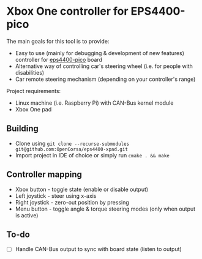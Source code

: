 # Xbox One controller for EPS4400-pico

The main goals for this tool is to provide:
* Easy to use (mainly for debugging & development of new features) controller for [eps4400-pico](https://github.com/OpenCorsa/eps4400-pico) board
* Alternative way of controlling car's steering wheel (i.e. for people with disabilities)
* Car remote steering mechanism (depending on your controller's range)

Project requirements:
* Linux machine (i.e. Raspberry Pi) with CAN-Bus kernel module
* Xbox One pad

## Building
* Clone using `git clone --recurse-submodules git@github.com:OpenCorsa/eps4400-xpad.git`
* Import project in IDE of choice or simply run `cmake . && make`

## Controller mapping
* Xbox button - toggle state (enable or disable output)
* Left joystick - steer using x-axis
* Right joystick - zero-out position by pressing
* Menu button - toggle angle & torque steering modes (only when output is active)

## To-do
* [ ] Handle CAN-Bus output to sync with board state (listen to output)